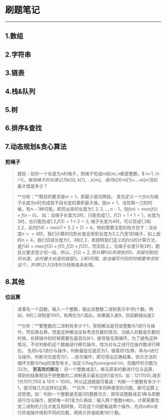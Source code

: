 # 刷题笔记
----------
## 1.数组 
## 2.字符串
## 3.链表
## 4.栈&队列
## 5.树
## 6.排序&查找
## 7.动态规划&贪心算法
### 剪绳子
> 题目：给你一个长度为$n$的绳子，把绳子剪成$m$段($m,n$都是整数，$ n>1, m >1$)，每段绳子的长度记为$k[0], k[1], ...k[m]$。请问$k[0]×k[1]×...×k[m]$的最大值是多少？

> **分析：**题目的要求是$m>1$，即最少是切两段。
> 首先定义一个$f(n)$为绳子长度为$n$时剪成若干段长度的乘积最大值。因$m>1$，当剪第一刀的时候，有$n-1$种可能。即剪出来的长度为$1, 2, 3, ..., n-1$。则$f(n)=max(f(i)×f(n-i))$。
> 如：当绳子长度为2时，只能剪成1,1，$f(2)=1×1=1$，长度为3时，也只能剪成1,2,$f(3)=1×2=2$; 绳子长度为4时，可以剪成1,3和2,2，此时$f(4)=max(1×3, 2×2)=4$。特别需要注意的地方在于：当长度$n>=4$时，我们计算的切割长度会用到长度为3,2,乃至1的绳子，如上面的$n=4$，我们切成长度为1，3和2,2，若按照我们定义的$f(n)$的计算方法，是$f(4)=max(f(3)×f(1),f(2)×f(2))$，而实际上，当绳子长度只有3时，题目又要求至少切一段，所以，$f(3)=2,而计算$f(4)$所用到的3，则是切割后的长度，此时最大长度的就是3。2和1同理。故当编写代码的时候要考虑到这个，并将$f(2),f(3)$作为特殊值来处理。


## 8.其他
### 位运算
> 请事先一个函数，输入一个整数，输出该整数二进制表示中1的个数。例如，9的二进制是1001，有两位为1.因此，如果输入是9，则函数输出是2.

> **分析：**要整数的二进制有多少个1，常规解法是将该整数与1进行与操作，然后再右移。但是这种解法没有考虑负数的情况，当输入的数是负数的时候，右移操作的时候需要在最高位补1，故导致无限循环。为了避免这种情况，不对判断的这个数据进行移位操作，改为对与之进行位操作数进行移位。
> 先将n与1进行与操作，判断最低位是否为1，接着将1左移，再与n进行与操作，判断次位是否为1，...依次循环，即可得出正确结果。但次方法的循环次数与flag的类型有关，如定义flag为unsigned int，则循环的次数为32次。
> **更高效的解法：** 将一个整数减去1，再与原来的数进行位与运算，得到的结果相当于把整数的二进制表示最右边的1变为0。如：12(1100),减去1为1011,1100 & 1011 = 1000。所以这道题就可看成：判断一个整数有多少个1，就可做几次这样的运算。
> **另外：**好多同种类型的问题，都可运算上述思想。如：判别一个整数是否是2的整数次方，即将该整数减去1再与原数进行位与操作，就把唯一的1变为0.再如：输入两个整数m和n，计算需要改变二进制的几位才能互相转换，可将这个问题看成两个操作，先将m和n进行异或操作得到不同的位数，再统计异或结果1的个数。
